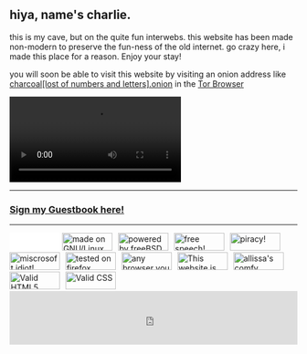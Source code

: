 <script>
import frontpagevideo from "/assets/frontpagevideo.webm";
import frontpagevideocc from "/assets/frontpagevideo.vtt";
import itzzennet from "/assets/buttons/itzzennet.png";
import vmfunc from "/assets/buttons/vmfunc.png";
import linux from "/assets/buttons/linux.png"
import freebsdpowered from "/assets/buttons/freebsdpowered.gif";
import validhtml5 from "/assets/buttons/valid-html5.gif";
import validcss from "/assets/buttons/validcss.png";
import anybrowseryoulike from "/assets/buttons/anybrowseryoulike.png";
import transyourgender from "/assets/buttons/transyourgender.gif";
import shitify from "/assets/buttons/shitify.gif";
import notcloudflared from "/assets/buttons/notcloudflared.png";
import freespeech from "/assets/buttons/fspeech96.gif";
import msidiot from "/assets/buttons/msidiot.gif";
import piracy from "/assets/buttons/piracy.gif";
import firefox from "/assets/buttons/firefox.gif";
</script>

<style>
	.button {
		height: 31px;
		width: 88px;
		margin-right: 6px;
	}
</style>

## hiya, name's charlie.

this is my cave, but on the quite fun interwebs. this website has been made non-modern to preserve the fun-ness of the old internet. go crazy here, i made this place for a reason. Enjoy your stay!

you will soon be able to visit this website by visiting an onion address like <span class="letter-break">[charcoal[lost of numbers and letters].onion](https://duckduckgo.com/)</span> in the [Tor Browser](https://torproject.org)

<video controls>
	<track default kind="captions" src="{frontpagevideocc}" srclang="en" />
	<source alt="a clip where a person talks about a specific tor node not being a honeypot" src="{frontpagevideo}" type="video/webm">
</video>

---
### [Sign my Guestbook here!](https://charcoal.atabook.org)
---

<div>
<iframe src="//incr.easrng.net/badge?key=charcoaldevnet" style="background: url(//incr.easrng.net/bg.gif)" title="increment badge" width="88" height="31" frameborder="0"></iframe>
<a href="https://kernel.org"><img src={linux} alt="made on GNU/Linux" class="button"></a>
<a href="https://freebsd.org"><img src={freebsdpowered} alt="powered by freeBSD" class="button"></a>
<img src="{freespeech}" alt="free speech!" class="button">
<img src="{piracy}" alt="piracy!" class="button">
<img src="{msidiot}" alt="miscrosoft idiot!" class="button">
<img src="{firefox}" alt="tested on firefox" class="button">
<img src="{anybrowseryoulike}" alt="any browser you like" class="button">
<img src="{notcloudflared}" alt="This website is not cloudflared!" class="button">
<a href="https://itzzen.net"><img src={itzzennet} alt="allissa's comfy burrow now!" class="button"></a>
<a href="https://validator.w3.org/nu/?doc=https%3A%2F%2Ft480.dev"><img src={validhtml5} alt="Valid HTML5" class="button"></a>
<a href="https://jigsaw.w3.org/css-validator/validator?uri=https%3A%2F%2Ft480.dev"><img src="{validcss}" alt="Valid CSS" class="button"></a>

<iframe src="https://john.citrons.xyz/embed?ref=t480.dev" style="margin-left:auto;display:block;margin-right:auto;max-width:732px;width:100%;height:94px;border:none;"></iframe>
</div>
